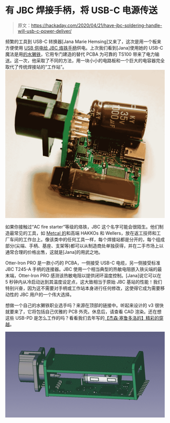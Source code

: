 # 有 JBC 焊接手柄，将 USB-C 电源传送

> 原文：<https://hackaday.com/2020/04/21/have-jbc-soldering-handle-will-usb-c-power-deliver/>

频繁的工具到 USB-C 转换器[Jana Marie Hemsing]又来了，这次是用一个板来方便使用 [USB 供电给 JBC 烙铁手柄](https://twitter.com/_Jana_Marie/status/1249374621775912960)供电。上次我们看到[Jana]使用她的 USB-C 魔法是用[的水獭铁](https://hackaday.com/2019/12/26/adding-usb-c-to-the-ts100-but-not-how-you-think/)，它用专门建造的替代 PCBA 为可靠的 TS100 带来了电力输送。这一次，他采取了不同的方法，用一块小小的电路板和一个巨大的电容器完全取代了传统焊接站的“工作站”。![](img/f6e492a89ffc44183382fd92fa490e60.png)

如果你接触过“AC fire starter”等级的烙铁，JBC 这个名字可能会很陌生。他们制造最常见的工具，如 [Metcal 的](http://www.okinternational.com/metcal/english/globalnavigation/products/hand-soldering-systems)和高端 HAKKOs 和 Wellers，放在返工技师和工厂车间的工作台上。像该类中的任何工具一样，每个焊接站都是分开的，每个组成部分(尖端、手柄、基座、支架等)都可以从制造商处单独获得，并在二手市场上以通常合理的价格出售，这就是[Jana]的用武之地。

Otter-Iron PRO 是一款小巧的 PCBA，一侧接受 USB-C 电缆，另一侧接受标准 JBC T245-A 手柄的连接器。JBC 使用一个相当典型的热敏电阻嵌入铁尖端的最末端，Otter-Iron PRO 感测该热敏电阻以提供闭环温度控制。[Jana]说它可以在 5 秒钟内从冷启动达到其温度设定点，这大致相当于原始 JBC 基站的性能！我们特别兴奋，因为这不需要对手柄或工作站本身进行任何修改，这使得它成为需要移动性的 JBC 用户的一个伟大选择。

想做一个自己的水獭铁职业选手吗？来源在顶部的链接中。听起来设计的 v3 很快就要来了，它将包括自己优雅的 PCB 外壳。休息后，请查看 CAD 渲染。还在想这些 USB-PD 是怎么工作的吗？看看我们去年写的[【杰森·塞鲁多洛的】精彩的穿越](https://hackaday.com/2018/08/17/the-wonderful-world-of-usb-type-c/)。

![](img/0ce827566f458f3026d80b19c606c42a.png)